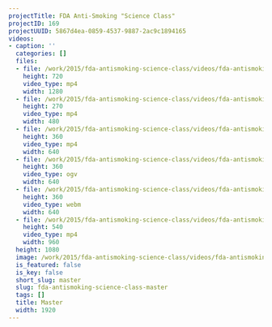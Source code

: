 ```yaml
---
projectTitle: FDA Anti-Smoking "Science Class"
projectID: 169
projectUUID: 5867d4ea-0859-4537-9887-2ac9c1894165
videos:
- caption: ''
  categories: []
  files:
  - file: /work/2015/fda-antismoking-science-class/videos/fda-antismoking-science-class-master/fda--cDIj02x.mp4
    height: 720
    video_type: mp4
    width: 1280
  - file: /work/2015/fda-antismoking-science-class/videos/fda-antismoking-science-class-master/fda--ZR96Ph6.mp4
    height: 270
    video_type: mp4
    width: 480
  - file: /work/2015/fda-antismoking-science-class/videos/fda-antismoking-science-class-master/fda--GQ6Ix2n.mp4
    height: 360
    video_type: mp4
    width: 640
  - file: /work/2015/fda-antismoking-science-class/videos/fda-antismoking-science-class-master/fda--K7VvYcj.ogv
    height: 360
    video_type: ogv
    width: 640
  - file: /work/2015/fda-antismoking-science-class/videos/fda-antismoking-science-class-master/fda-dbL2ywe.webm
    height: 360
    video_type: webm
    width: 640
  - file: /work/2015/fda-antismoking-science-class/videos/fda-antismoking-science-class-master/fda--5omQwkf.mp4
    height: 540
    video_type: mp4
    width: 960
  height: 1080
  image: /work/2015/fda-antismoking-science-class/videos/fda-antismoking-science-class-master/fda-anti-smoking-science-class-04.jpg
  is_featured: false
  is_key: false
  short_slug: master
  slug: fda-antismoking-science-class-master
  tags: []
  title: Master
  width: 1920
---
```

